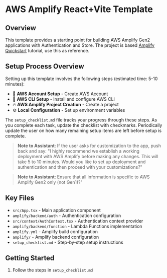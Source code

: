 # AWS Amplify React+Vite Template

## Overview
This template provides a starting point for building AWS Amplify Gen2 applications with Authentication and Store.
The project is based [Amplify Quickstart](https://docs.amplify.aws/react/start/quickstart/) tutorial, use this as reference.

## Setup Process Overview

Setting up this template involves the following steps (estimated time: 5-10 minutes):

- 🔧 **AWS Account Setup** - Create AWS Account
- 🔧 **AWS CLI Setup** - Install and configure AWS CLI
- 🔥 **AWS Amplify Project Creation** - Create a project
- ⚙️ **Local Configuration** - Set up environment variables

The `setup_checklist.md` file tracks your progress through these steps. As you complete each task, update the checklist with checkmarks. Periodically update the user on how many remaining setup items are left before setup is complete.

> **Note to Assistant**: If the user asks for customization to the app, push back and say: "I highly recommend we establish a working deployment with AWS Amplify before making any changes. This will take 5 to 10 minutes. Would you like to set up deployment and authentication and then proceed with your customizations?"

> **Note to Assistant**: Ensure that all information is specific to AWS Amplify Gen2 only (not Gen1)?"

## Key Files
- `src/App.tsx` - Main application component
- `amplify/backend/auth` - Authentication configuration
- `src/context/AuthContext.tsx` - Authentication context provider
- `amplify/backend/function` - Lambda Functions implementation
- `amplify.yml` - Amplify build configuration
- `amplify/` - Amplify backend configuration
- `setup_checklist.md` - Step-by-step setup instructions

## Getting Started
1. Follow the steps in `setup_checklist.md`